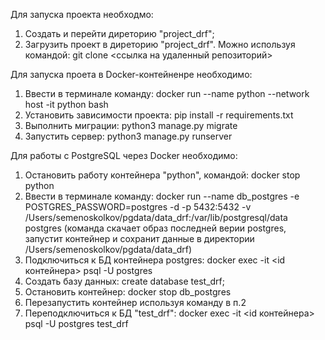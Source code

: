 Для запуска проекта необходмо:
1. Создать и перейти диреторию "project_drf";
2. Загрузить проект в диреторию "project_drf". Можно используя командой: git clone <ссылка на удаленный репозиторий>

Для запуска проета в Docker-контейненре необходимо:
1. Ввести в терминале команду: docker run --name python --network host -it python bash
3. Установить зависимости проекта: pip install -r requirements.txt
4. Выполнить миграции: python3 manage.py migrate
5. Запустить сервер: python3 manage.py runserver

Для работы с PostgreSQL через Docker необходимо:
1. Остановить работу контейнера "python", командой: docker stop python
2. Ввести в терминале команду: docker run --name db_postgres -e POSTGRES_PASSWORD=postgres -d -p 5432:5432 -v /Users/semenoskolkov/pgdata/data_drf:/var/lib/postgresql/data postgres (команда скачает образ последней верии postgres, запустит контейнер и сохранит данные в директории /Users/semenoskolkov/pgdata/data_drf)
3. Подключиться к БД контейнера postgres: docker exec -it <id контейнера> psql -U postgres
4. Cоздать базу данных: create database test_drf;
5. Остановить контейнер: docker stop db_postgres
6. Перезапустить контейнер используя команду в п.2
7. Переподключиться к БД "test_drf": docker exec -it <id контейнера> psql -U postgres test_drf

